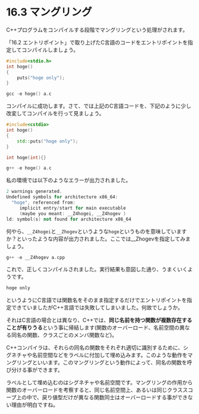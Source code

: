 # 16.3 マングリング

C++プログラムをコンパイルする段階でマングリングという処理がされます。

「16.2 エントリポイント」で取り上げたC言語のコードをエントリポイントを指定してコンパイルしましょう。
```cpp
#include<stdio.h>
int hoge()
{
	puts("hoge only");
}
```
```cpp
gcc -e hoge() a.c
```
コンパイルに成功します。さて、では上記のC言語コードを、下記のように少し改変してコンパイルを行って見ましょう。
```cpp
#include<cstdio>
int hoge()
{
	std::puts("hoge only");
}

int hoge(int){}
```
```cpp
g++ -e hoge() a.c
```
私の環境では以下のようなエラーが出力されました。
```cpp
2 warnings generated.
Undefined symbols for architecture x86_64:
  "hoge", referenced from:
     implicit entry/start for main executable
     (maybe you meant: __Z4hogei, __Z4hogev )
ld: symbol(s) not found for architecture x86_64
```
何やら、`__Z4hogei`と`__Zhogev`というような`hoge`というものを意味していますか？といったような内容が出力されました。ここでは__Zhogevを指定してみましょう。
```cpp
g++ -e __Z4hogev a.cpp
```
これで、正しくコンパイルされました。実行結果も意図した通り、うまくいくようです。
```cpp
hoge only
```
というようにC言語では関数名をそのまま指定するだけでエントリポイントを指定できていましたがC++言語では失敗してしまいました。何故でしょうか。

それはC言語の場合とは異なり、C++では、**同じ名前を持つ関数が複数存在することが有りうる**という事に帰結します(関数のオーバーロード、名前空間の異なる同名の関数、クラスごとのメンバ関数など)。

C++コンパイラは、それらの同名の関数をそれぞれ適切に識別するために、シグネチャや名前空間などをラベルに付加して埋め込みます。このような動作をマングリングといいます。このマングリングという動作によって、同名の関数を呼び分ける事ができます。

ラベルとして埋め込むのはシグネチャや名前空間です。マングリングの作用から関数のオーバーロードを考察すると、同じ名前空間上、あるいは同じクラススコープ上の中で、戻り値型だけが異なる関数同士はオーバーロードする事ができない理由が明白ですね。